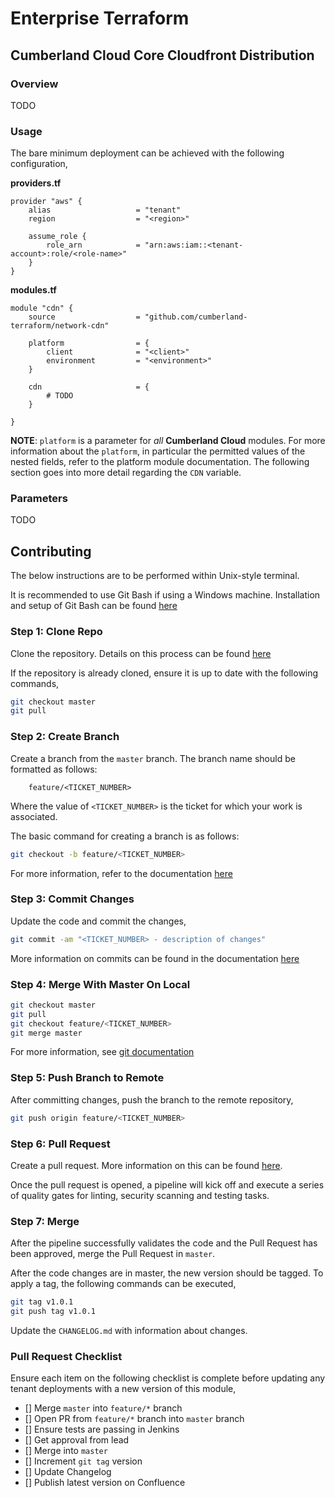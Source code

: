 # Enterprise Terraform 
## Cumberland Cloud Core Cloudfront Distribution
### Overview

TODO

### Usage

The bare minimum deployment can be achieved with the following configuration,

**providers.tf**

```hcl
provider "aws" {
	alias 					= "tenant"
	region					= "<region>"

	assume_role {
		role_arn 			= "arn:aws:iam::<tenant-account>:role/<role-name>"
	}
}
```

**modules.tf**

```
module "cdn" {
	source 					= "github.com/cumberland-terraform/network-cdn"
	
	platform				= {
		client          	= "<client>"
        environment         = "<environment>"
	}

	cdn						= {
		# TODO
	}

}
```

**NOTE**: `platform` is a parameter for *all* **Cumberland Cloud** modules. For more information about the `platform`, in particular the permitted values of the nested fields, refer to the platform module documentation. The following section goes into more detail regarding the `CDN` variable.

### Parameters

TODO

## Contributing

The below instructions are to be performed within Unix-style terminal. 

It is recommended to use Git Bash if using a Windows machine. Installation and setup of Git Bash can be found [here](https://git-scm.com/downloads/win)

### Step 1: Clone Repo

Clone the repository. Details on this process can be found [here](https://support.atlassian.com/bitbucket-cloud/docs/clone-a-git-repository/)

If the repository is already cloned, ensure it is up to date with the following commands,

```bash
git checkout master
git pull
```

### Step 2: Create Branch

Create a branch from the `master` branch. The branch name should be formatted as follows:

        feature/<TICKET_NUMBER>

Where the value of `<TICKET_NUMBER>` is the ticket for which your work is associated. 

The basic command for creating a branch is as follows:

```bash
git checkout -b feature/<TICKET_NUMBER>
```

For more information, refer to the documentation [here](https://docs.gitlab.com/ee/tutorials/make_first_git_commit/#create-a-branch-and-make-changes)

### Step 3: Commit Changes

Update the code and commit the changes,

```bash
git commit -am "<TICKET_NUMBER> - description of changes"
```

More information on commits can be found in the documentation [here](https://docs.gitlab.com/ee/tutorials/make_first_git_commit/#commit-and-push-your-changes)

### Step 4: Merge With Master On Local


```bash
git checkout master
git pull
git checkout feature/<TICKET_NUMBER>
git merge master
```

For more information, see [git documentation](https://git-scm.com/book/en/v2/Git-Branching-Basic-Branching-and-Merging)


### Step 5: Push Branch to Remote

After committing changes, push the branch to the remote repository,

```bash
git push origin feature/<TICKET_NUMBER>
```

### Step 6: Pull Request

Create a pull request. More information on this can be found [here](https://www.atlassian.com/git/tutorials/making-a-pull-request).

Once the pull request is opened, a pipeline will kick off and execute a series of quality gates for linting, security scanning and testing tasks.

### Step 7: Merge

After the pipeline successfully validates the code and the Pull Request has been approved, merge the Pull Request in `master`.

After the code changes are in master, the new version should be tagged. To apply a tag, the following commands can be executed,

```bash
git tag v1.0.1
git push tag v1.0.1
```

Update the `CHANGELOG.md` with information about changes.

### Pull Request Checklist

Ensure each item on the following checklist is complete before updating any tenant deployments with a new version of this module,

- [] Merge `master` into `feature/*` branch
- [] Open PR from `feature/*` branch into `master` branch
- [] Ensure tests are passing in Jenkins
- [] Get approval from lead
- [] Merge into `master`
- [] Increment `git tag` version
- [] Update Changelog
- [] Publish latest version on Confluence